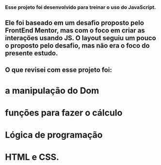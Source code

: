 ### Esse projeto foi desenvolvido para treinar o uso do JavaScript.

## Ele foi baseado em um desafio proposto pelo FrontEnd Mentor, mas com o foco em criar as interações usando JS. O layout seguiu um pouco o proposto pelo desafio, mas não era o foco do presente estudo.

## O que revisei com esse projeto foi:

# a manipulação do Dom

# funções para fazer o cálculo

# Lógica de programação

# HTML e CSS.
